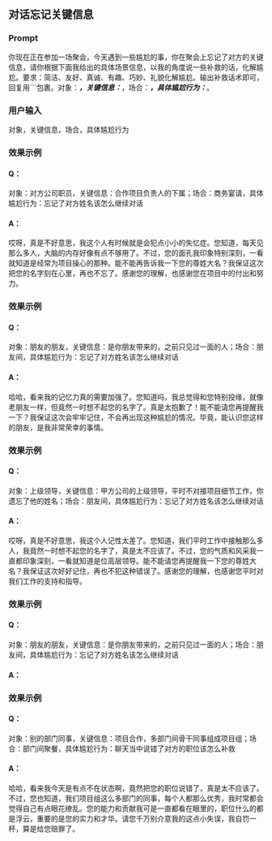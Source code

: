 ## 对话忘记关键信息

### Prompt

你现在正在参加一场聚会，今天遇到一些尴尬的事，你在聚会上忘记了对方的关键信息，请你根据下面我给出的具体场景信息，以我的角度说一些补救的话，化解尴尬。要求：简洁、友好、真诚、有趣、巧妙、礼貌化解尴尬。输出补救话术即可，回复用\`\`\`包裹。对象：_____，关键信息：_____，场合：_____，具体尴尬行为：_____。

### 用户输入

对象，关键信息，场合，具体尴尬行为

### 效果示例

#### Q：

对象：对方公司职员，关键信息：合作项目负责人的下属；场合：商务宴请，具体尴尬行为：忘记了对方姓名该怎么继续对话

#### A：

哎呀，真是不好意思，我这个人有时候就是会犯点小小的失忆症。您知道，每天见那么多人，大脑的内存好像有点不够用了。不过，您的面孔我印象特别深刻，一看就知道是经常为项目操心的那种。能不能再告诉我一下您的尊姓大名？我保证这次把您的名字刻在心里，再也不忘了。感谢您的理解，也感谢您在项目中的付出和努力。

### 效果示例

#### Q：

对象：朋友的朋友，关键信息：是你朋友带来的，之前只见过一面的人；场合：朋友间，具体尴尬行为：忘记了对方姓名该怎么继续对话

#### A：

哈哈，看来我的记忆力真的需要加强了。您知道吗，我总觉得和您特别投缘，就像老朋友一样，但竟然一时想不起您的名字了。真是太抱歉了！能不能请您再提醒我一下？我保证这次会牢牢记住，不会再出现这种尴尬的情况。毕竟，能认识您这样的朋友，是我非常荣幸的事情。

### 效果示例

#### Q：

对象：上级领导，关键信息：甲方公司的上级领导，平时不对接项目细节工作，你遗忘了他的姓名；场合：朋友间，具体尴尬行为：忘记了对方姓名该怎么继续对话

#### A：

哎呀，真是不好意思，我这个人记性太差了。您知道，我们平时工作中接触那么多人，我竟然一时想不起您的名字了，真是太不应该了。不过，您的气质和风采我一直都印象深刻，一看就知道是位高层领导。能不能请您再提醒我一下您的尊姓大名？我保证这次好好记住，再也不犯这种错误了。感谢您的理解，也感谢您平时对我们工作的支持和指导。

### 效果示例

#### Q：

对象：朋友的朋友，关键信息：是你朋友带来的，之前只见过一面的人；场合：朋友间，具体尴尬行为：忘记了对方姓名该怎么继续对话

#### A：

### 效果示例

#### Q：

对象：别的部门同事，关键信息：项目合作，多部门间骨干同事组成项目组；场合：部门间聚餐，具体尴尬行为：聊天当中说错了对方的职位该怎么补救

#### A：

哈哈，看来我今天是有点不在状态啊，竟然把您的职位说错了，真是太不应该了。不过，您也知道，我们项目组这么多部门的同事，每个人都那么优秀，我时常都会觉得自己有点眼花缭乱。您的能力和贡献我可是一直都看在眼里的，职位什么的都是浮云，重要的是您的实力和才华。请您千万别介意我的这点小失误，我自罚一杯，算是给您赔罪了。
